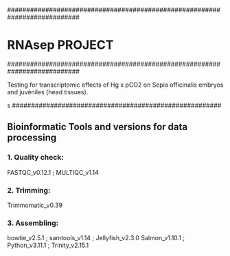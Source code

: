 ###########################################################################
#				RNAsep PROJECT				###
###########################################################################

Testing for transcriptomic effects of Hg x pCO2 on Sepia officinalis embryos and juvéniles (head tissues).

s
#######################################################
## Bioinformatic Tools and versions for data processing

### 1. Quality check:
FASTQC_v0.12.1	; MULTIQC_v1.14

### 2. Trimming:
Trimmomatic_v0.39

### 3. Assembling:
bowtie_v2.5.1	; samtools_v1.14	; Jellyfish_v2.3.0
Salmon_v1.10.1	; Python_v3.11.1	; Trinity_v2.15.1

